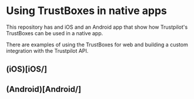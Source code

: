 # Using TrustBoxes in native apps

This repository has and iOS and an Android app that show how Trustpilot's TrustBoxes can be used in a native app.

There are examples of using the TrustBoxes for web and building a custom integration with the Trustpilot API.


## (iOS)[iOS/]


## (Android)[Android/]
